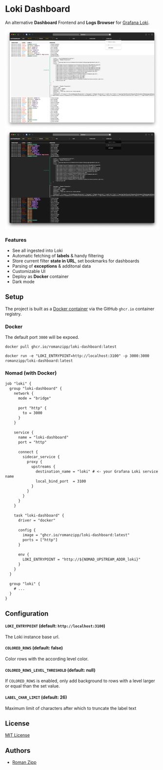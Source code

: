 # Loki Dashboard

An alternative **Dashboard** Frontend and **Logs Browser** for [Grafana Loki](https://grafana.com/oss/loki/).

![Screenshot](art/screenshot-01-light.png#gh-light-mode-only)
![Screenshot](art/screenshot-01-dark.png#gh-dark-mode-only)

### Features

- See all ingested into Loki
- Automatic fetching of **labels** & handy filtering
- Store current filter **state in URL**, set bookmarks for dashboards
- Parsing of **exceptions** & additonal data
- Customizable UI
- Deploy as **Docker** container
- Dark mode

## Setup

The project is built as a [Docker container](https://github.com/romanzipp/Loki-Dashboard/pkgs/container/loki-dashboard) via the GitHub `ghcr.io` container registry.

### Docker

The default port `3000` will be expoed.

```
docker pull ghcr.io/romanzipp/loki-dashboard:latest
```

```
docker run -e "LOKI_ENTRYPOINT=http://localhost:3100" -p 3000:3000 romanzipp/loki-dashboard:latest
```

### Nomad (with Docker)

```hcl
job "loki" {
  group "loki-dashboard" {
    network {
      mode = "bridge"

      port "http" {
        to = 3000
      }
    }

    service {
      name = "loki-dashboard"
      port = "http"

      connect {
        sidecar_service {
          proxy {
            upstreams {
              destination_name = "loki" # <- your Grafana Loki service name
              local_bind_port  = 3100
            }
          }
        }
      }
    }

    task "loki-dashboard" {
      driver = "docker"

      config {
        image = "ghcr.io/romanzipp/loki-dashboard:latest"
        ports = ["http"]
      }

      env {
        LOKI_ENTRYPOINT = "http://${NOMAD_UPSTREAM_ADDR_loki}"
      }
    }
  }
  
  group "loki" {
    # ...
  }
}
```

## Configuration

#### `LOKI_ENTRYPOINT` (default: `http://localhost:3100`)

The Loki instance base url.

#### `COLORED_ROWS` (default: false)

Color rows with the according level color.

#### `COLORED_ROWS_LEVEL_THRESHOLD` (default: null)

If `COLORED_ROWS` is enabled, only add background to rows with a level larger or equal than the set value.

#### `LABEL_CHAR_LIMIT` (default: 26)

Maximum limit of characters after which to truncate the label text

## License

[MIT License](LICENSE.md)

## Authors

- [Roman Zipp](https://romanzipp.com)

